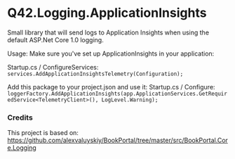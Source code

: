 Q42.Logging.ApplicationInsights
=========

Small library that will send logs to Application Insights when using the default ASP.Net Core 1.0 logging.

Usage:
Make sure you've set up ApplicationInsights in your application:

Startup.cs / ConfigureServices:  
`services.AddApplicationInsightsTelemetry(Configuration);`

Add this package to your project.json and use it:
Startup.cs / Configure:  
`loggerFactory.AddApplicationInsights(app.ApplicationServices.GetRequiredService<TelemetryClient>(), LogLevel.Warning);`


### Credits
This project is based on:
https://github.com/alexvaluyskiy/BookPortal/tree/master/src/BookPortal.Core.Logging

